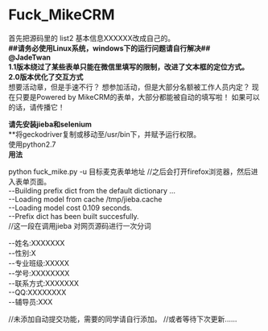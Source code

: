 # Fuck_MikeCRM  
首先把源码里的 list2 基本信息XXXXXX改成自己的。  
**##请务必使用Linux系统，windows下的运行问题请自行解决##** <br> 
**@JadeTwan**  <br>
**1.1版本绕过了某些表单只能在微信里填写的限制，改进了文本框的定位方式。** <br>
**2.0版本优化了交互方式** <br>
想要活动章，但是手速不行？ 想参加活动，但是大部分名额被工作人员内定？ 现在只要是Powered by MikeCRM的表单，大部分都能被自动的填写啦！ 如果可以的话，请传播它！<br>

**请先安装jieba和selenium**  <br>
**将geckodriver复制或移动至/usr/bin下，并赋予运行权限。<br>
使用python2.7  <br>
		**用法**   
  
python fuck_mike.py  -u 目标麦克表单地址
//之后会打开firefox浏览器，然后进入表单页面。  
--Building prefix dict from the default dictionary ...  
--Loading model from cache /tmp/jieba.cache  
--Loading model cost 0.109 seconds.  
--Prefix dict has been built succesfully.  
//这一段在调用jieba 对网页源码进行一次分词  
  
--姓名:XXXXXXX  
--性别:X  
--专业班级:XXXXX  
--学号:XXXXXXXX  
--联系方式:XXXXXXX  
--QQ:XXXXXXXX  
--辅导员:XXX  
  
//未添加自动提交功能，需要的同学请自行添加。
//或者等待下次更新......

